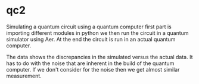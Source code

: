 # qc2
Simulating a quantum circuit using a quantum computer
first part is importing different modules in python
we then run the circuit in a quantum simulator using Aer.
At the end the circuit is run in an actual quantum computer.

The data shows the discrepancies in the simulated versus the actual data.
It has to do with the noise that are inherent in the build of the quantum computer.
If we don't consider for the noise then we get almost similar measurement.
